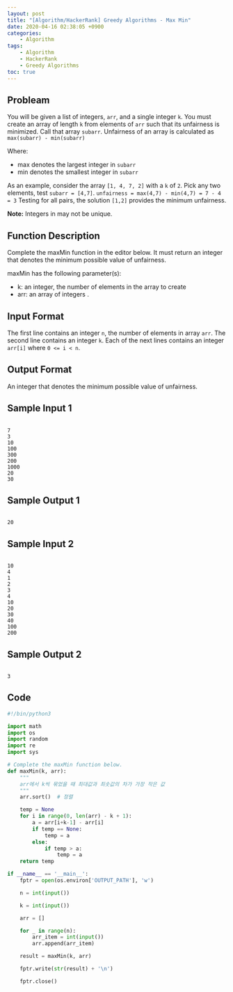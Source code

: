 ```yaml
---
layout: post
title: "[Algorithm/HackerRank] Greedy Algorithms - Max Min"
date: 2020-04-16 02:38:05 +0900
categories: 
    - Algorithm
tags:
    - Algorithm
    - HackerRank
    - Greedy Algorithms
toc: true
---
```


<!-- more -->


## Probleam
You will be given a list of integers, `arr`, and a single integer `k`. You must create an array of length `k` from elements of `arr` such that its unfairness is minimized. Call that array `subarr`. Unfairness of an array is calculated as `max(subarr) - min(subarr)`

Where:
- max denotes the largest integer in `subarr`
- min denotes the smallest integer in `subarr`

As an example, consider the array `[1, 4, 7, 2]` with a `k` of `2`. Pick any two elements, test `subarr = [4,7]`.
`unfairness = max(4,7) - min(4,7) = 7 - 4 = 3`
Testing for all pairs, the solution `[1,2]` provides the minimum unfairness.

**Note:** Integers in  may not be unique.

## Function Description
Complete the maxMin function in the editor below. It must return an integer that denotes the minimum possible value of unfairness.

maxMin has the following parameter(s):
- k: an integer, the number of elements in the array to create
- arr: an array of integers .

## Input Format
The first line contains an integer `n`, the number of elements in array `arr`.
The second line contains an integer `k`.
Each of the next  lines contains an integer `arr[i]` where `0 <= i < n`.

## Output Format
An integer that denotes the minimum possible value of unfairness.

## Sample Input 1
```

7
3
10
100
300
200
1000
20
30
```


## Sample Output 1
```

20
```


## Sample Input 2
```

10
4
1
2
3
4
10
20
30
40
100
200
```


## Sample Output 2
```

3
```


## Code

```python
#!/bin/python3

import math
import os
import random
import re
import sys

# Complete the maxMin function below.
def maxMin(k, arr):
    """
    arr에서 k씩 묶었을 때 최대값과 최솟값의 차가 가장 작은 값
    """
    arr.sort()  # 정렬

    temp = None
    for i in range(0, len(arr) - k + 1):
        a = arr[i+k-1] - arr[i]
        if temp == None:
            temp = a
        else:
            if temp > a:
                temp = a
    return temp

if __name__ == '__main__':
    fptr = open(os.environ['OUTPUT_PATH'], 'w')

    n = int(input())

    k = int(input())

    arr = []

    for _ in range(n):
        arr_item = int(input())
        arr.append(arr_item)

    result = maxMin(k, arr)

    fptr.write(str(result) + '\n')

    fptr.close()
```
